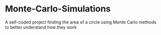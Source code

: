 # Monte-Carlo-Simulations
A self-coded project finding the area of a circle using Monte Carlo methods to better understand how they work

